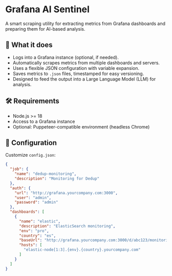 # Grafana AI Sentinel

A smart scraping utility for extracting metrics from Grafana dashboards and preparing them for AI-based analysis.

## 🚀 What it does

- Logs into a Grafana instance (optional, if needed).
- Automatically scrapes metrics from multiple dashboards and servers.
- Uses a flexible JSON configuration with variable expansion.
- Saves metrics to `.json` files, timestamped for easy versioning.
- Designed to feed the output into a Large Language Model (LLM) for analysis.

## 🛠 Requirements

- Node.js >= 18
- Access to a Grafana instance
- Optional: Puppeteer-compatible environment (headless Chrome)

## 📁 Configuration

Customize `config.json`:

```json
{
  "job": {
    "name": "dedup-monitoring",
    "description": "Monitoring for Dedup"
  },
  "auth": {
    "url": "http://grafana.yourcompany.com:3000",
    "user": "admin",
    "password": "admin"
  },
  "dashboards": [
    {
      "name": "elastic",
      "description": "ElasticSearch monitoring",
      "env": "pro",
      "country": "es",
      "baseUrl": "http://grafana.yourcompany.com:3000/d/abc123/monitoring?var-env={env}&var-country={country}&var-host={host}",
      "hosts": [
        "elastic-node[1:3].{env}.{country}.yourcompany.com"
      ]
    }
  ]
}
